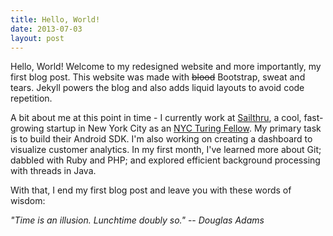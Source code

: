 ```yaml
---
title: Hello, World!
date: 2013-07-03
layout: post
---
```


Hello, World! Welcome to my redesigned website and more importantly, my first blog post. This website was made with <del>blood</del> Bootstrap, sweat and tears. Jekyll powers the blog and also adds liquid layouts to avoid code repetition.

A bit about me at this point in time - I currently work at <a href="https://www.sailthru.com/">Sailthru</a>, a cool, fast-growing startup in New York City as an <a href="http://nycturingfellows.org/the-fellowship/">NYC Turing Fellow</a>. My primary task is to build their Android SDK. I'm also working on creating a dashboard to visualize customer analytics. In my first month, I've learned more about Git; dabbled with Ruby and PHP; and explored efficient background processing with threads in Java.

With that, I end my first blog post and leave you with these words of wisdom:

_"Time is an illusion. Lunchtime doubly so."_
-- <cite>Douglas Adams</cite>
